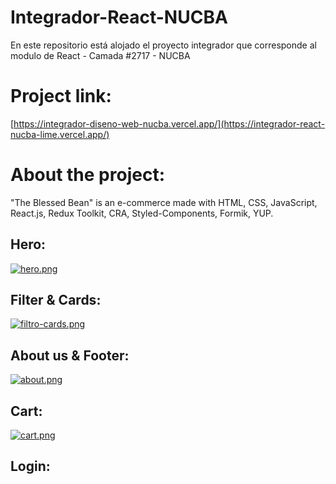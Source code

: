 # Integrador-React-NUCBA
En este repositorio está alojado el proyecto integrador que corresponde al modulo de React - Camada #2717 - NUCBA

# Project link: 
[https://integrador-diseno-web-nucba.vercel.app/](https://integrador-react-nucba-lime.vercel.app/)
# About the project: 
"The Blessed Bean" is an e-commerce made with HTML, CSS, JavaScript, React.js, Redux Toolkit, CRA, Styled-Components, Formik, YUP.

## Hero:

[![hero.png](https://i.postimg.cc/Cx9mR1W8/hero.png)](https://postimg.cc/zySnMJDD)

## Filter & Cards:

 [![filtro-cards.png](https://i.postimg.cc/Vv7FmLqd/filtro-cards.png)](https://postimg.cc/zHghkNPr)

## About us & Footer:

[![about.png](https://i.postimg.cc/vBhrtHS3/about.png)](https://postimg.cc/JDyH1m8k)

## Cart: 

[![cart.png](https://i.postimg.cc/nhvM8SYD/cart.png)](https://postimg.cc/hXtKTrYD)

## Login: 

